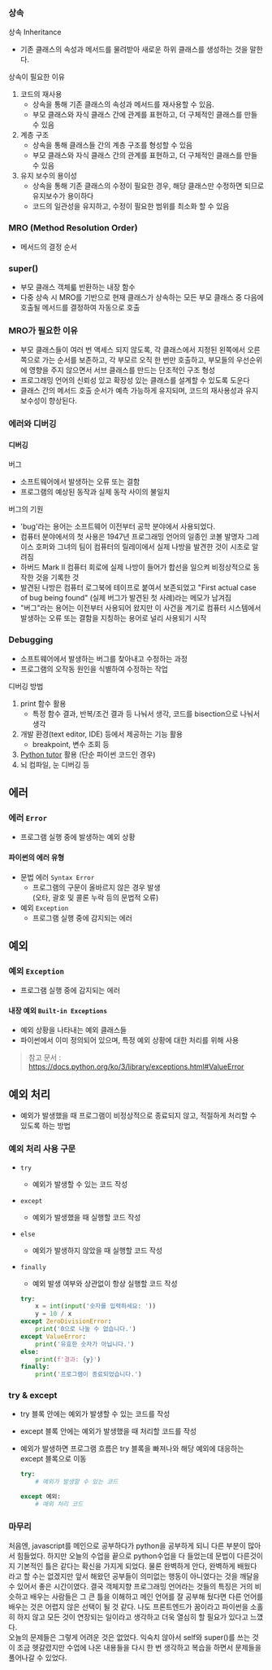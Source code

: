 ### 상속

상속 Inheritance
- 기존 클래스의 속성과 메서드를 물려받아 새로운 하위 클래스를 생성하는 것을 말한다.

상속이 필요한 이유
1. 코드의 재사용
    - 상속을 통해 기존 클래스의 속성과 메서드를 재사용할 수 있음.
    - 부모 클래스와 자식 클래스 간에 관계를 표현하고, 더 구체적인 클래스를 만들 수 있음
2. 계층 구조
    - 상속을 통해 클래스들 간의 계층 구조를 형성할 수 있음
    - 부모 클래스와 자식 클래스 간의 관계를 표현하고, 더 구체적인 클래스를 만들 수 있음
3. 유지 보수의 용이성
    - 상속을 통해 기존 클래스의 수정이 필요한 경우, 해당 클래스만 수정하면 되므로 유지보수가 용이하다
    - 코드의 일관성을 유지하고, 수정이 필요한 범위를 최소화 할 수 있음

### MRO (Method Resolution Order)
- 메서드의 결정 순서

### super()
- 부모 클래스 객체륿 반환하는 내장 함수
- 다중 상속 시 MRO를 기반으로 현재 클래스가 상속하는 모든 부모 클래스 중 다음에 호출될 메서드를 결정하여 자동으로 호출

### MRO가 필요한 이유
- 부모 클래스들이 여러 번 액세스 되지 않도록, 각 클래스에서 지정된 왼쪽에서 오른쪽으로 가는 순서를 보존하고, 각 부모르 오직 한 번만 호출하고, 부모들의 우선순위에 영향을 주지 않으면서 서브 클래스를 만드는 단조적인 구조 형성
- 프로그래밍 언어의 신뢰성 있고 확장성 있는 클래스를 설계할 수 있도록 도운다
- 클래스 간의 메서드 호출 순서가 예측 가능하게 유지되며, 코드의 재사용성과 유지보수성이 향상된다.


### 에러와 디버깅
#### 디버깅
버그
- 소프트웨어에서 발생하는 오류 또는 결함
- 프로그램의 예상된 동작과 실제 동작 사이의 불일치

버그의 기원
- 'bug'라는 용어는 소프트웨어 이전부터 공학 분야에서 사용되었다.
- 컴퓨터 분야에서의 첫 사용은 1947년 프로그래밍 언어의 일종인 코볼 발명자 그레이스 호퍼와 그녀의 팀이 컴퓨터의 릴레이에서 실제 나방을 발견한 것이 시초로 알려짐
- 하버드 Mark Ⅱ 컴퓨터 회로에 실제 나방이 들어가 합선을 일으켜 비정상적으로 동작한 것을 기록한 것
- 발견된 나방은 컴퓨터 로그북에 테이프로 붙여서 보존되었고 "First actual case of bug being found" (실제 버그가 발견된 첫 사례)라는 메모가 남겨짐
- "버그"라는 용어는 이전부터 사용되어 왔지만 이 사건을 계기로 컴퓨터 시스템에서 발생하는 오류 또는 결함을 지칭하는 용어로 널리 사용되기 시작

### Debugging
- 소프트웨어에서 발생하는 버그를 찾아내고 수정하는 과정
- 프로그램의 오작동 원인을 식별하여 수정하는 작업

디버깅 방법
1. print 함수 활용
    - 특정 함수 결과, 반복/조건 결과 등 나눠서 생각, 코드를 bisection으로 나눠서 생각
2. 개발 환경(text editor, IDE) 등에서 제공하는 기능 활용
    - breakpoint, 변수 조회 등
3. [Python tutor](https://pythontutor.com/) 활용 (단순 파이썬 코드인 경우) 
4. 뇌 컴파일, 눈 디버깅 등

## 에러
### 에러 `Error`
- 프로그램 실행 중에 발생하는 예외 상황

#### 파이썬의 에러 유형
- 문법 에러 `Syntax Error`
    - 프로그램의 구문이 올바르지 않은 경우 발생 <br>(오타, 괄호 및 콜론 누락 등의 문법적 오류)
- 예외 `Exception`
    - 프로그램 실행 중에 감지되는 에러


## 예외
### 예외 `Exception`
- 프로그램 실행 중에 감지되는 에러

#### 내장 예외 `Built-in Exceptions`
- 예외 상황을 나타내는 예외 클래스들
- 파이썬에서 이미 정의되어 있으며, 특정 예외 상황에 대한 처리를 위해 사용
> 참고 문서 : https://docs.python.org/ko/3/library/exceptions.html#ValueError

## 예외 처리
- 예외가 발생했을 때 프로그램이 비정상적으로 종료되지 않고, 적절하게 처리할 수 있도록 하는 방법

### 예외 처리 사용 구문
- `try`
  - 예외가 발생할 수 있는 코드 작성
- `except`
  - 예외가 발생했을 때 실행할 코드 작성
- `else`
  - 예외가 발생하지 않았을 때 실행할 코드 작성
- `finally`
  - 예외 발생 여부와 상관없이 항상 실행할 코드 작성

  ```python
  try:
      x = int(input('숫자를 입력하세요: '))
      y = 10 / x
  except ZeroDivisionError:
      print('0으로 나눌 수 없습니다.')
  except ValueError:
      print('유효한 숫자가 아닙니다.')
  else:
      print(f'결과: {y}')
  finally:
      print('프로그램이 종료되었습니다.')
  ```

### try & except
- try 블록 안에는 예외가 발생할 수 있는 코드를 작성
- except 블록 안에는 예외가 발생했을 때 처리할 코드를 작성
- 예외가 발생하면 프로그램 흐름은 try 블록을 빠져나와 해당 예외에 대응하는 except 블록으로 이동

    ```py
    try:
        # 예외가 발생할 수 있는 코드

    except 예외:
        # 예외 처리 코드
    ```

### 마무리
처음엔, javascript를 메인으로 공부하다가 python을 공부하게 되니 다른 부분이 많아서 힘들었다.
하지만 오늘의 수업을 끝으로 python수업을 다 들었는데 문법이 다른것이지 기본적인 틀은 같다는 확신을 가지게 되었다.
물론 완벽하게 안다, 완벽하게 배웠다 라고 할 수는 없겠지만 앞서 해왔던 공부들이 의미없는 행동이 아니였다는 것을 깨달을 수 있어서 좋은 시간이였다. 결국 객체지향 프로그래밍 언어라는 것들의 특징은 거의 비슷하고 배우는 사람들은 그 큰 틀을 이해하고 메인 언어를 잘 공부해 뒀다면 다른 언어를 배우는 것은 어렵지 않은 선택이 될 것 같다.
나도 프론트엔드가 꿈이라고 파이썬을 소홀히 하지 않고 모든 것이 연장되는 일이라고 생각하고 더욱 열심히 할 필요가 있다고 느꼈다.
<br>오늘의 문제들은 그렇게 어려운 것은 없었다. 익숙치 않아서 self와 super()를 쓰는 것이 조금 헷갈렸지만 수업에 나온 내용들을 다시 한 번 생각하고 복습을 하면서 문제들을 풀어나갈 수 있었다.